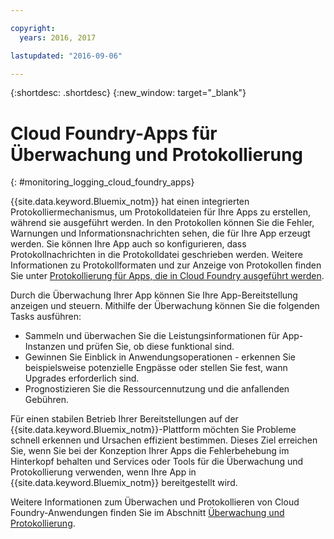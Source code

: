 ```yaml
---

copyright:
  years: 2016, 2017

lastupdated: "2016-09-06"

---
```


{:shortdesc: .shortdesc}
{:new_window: target="_blank"}

# Cloud Foundry-Apps für Überwachung und Protokollierung
{: #monitoring_logging_cloud_foundry_apps}

{{site.data.keyword.Bluemix_notm}} hat einen integrierten Protokolliermechanismus, um Protokolldateien für Ihre Apps zu erstellen, während sie ausgeführt werden. In den Protokollen können Sie die Fehler, Warnungen und Informationsnachrichten sehen, die für Ihre App erzeugt werden. Sie können Ihre App auch so konfigurieren, dass Protokollnachrichten in die Protokolldatei geschrieben werden. Weitere Informationen zu Protokollformaten und zur Anzeige von Protokollen finden Sie unter [Protokollierung für Apps, die in Cloud Foundry ausgeführt werden](/docs/monitor_log/monitoringandlogging.html#logging_for_bluemix_apps).

Durch die Überwachung Ihrer App können Sie Ihre App-Bereitstellung anzeigen und steuern. Mithilfe der Überwachung können Sie die folgenden Tasks ausführen:

* Sammeln und überwachen Sie die Leistungsinformationen für App-Instanzen und prüfen Sie, ob diese funktional sind.
* Gewinnen Sie Einblick in Anwendungsoperationen - erkennen Sie beispielsweise potenzielle Engpässe oder stellen Sie fest, wann Upgrades erforderlich sind.
* Prognostizieren Sie die Ressourcennutzung und die anfallenden Gebühren.

Für einen stabilen Betrieb Ihrer Bereitstellungen auf der {{site.data.keyword.Bluemix_notm}}-Plattform möchten Sie Probleme schnell erkennen und Ursachen effizient bestimmen. Dieses Ziel erreichen Sie, wenn Sie bei der Konzeption Ihrer Apps die Fehlerbehebung im Hinterkopf behalten und Services oder Tools für die Überwachung und Protokollierung verwenden, wenn Ihre App in {{site.data.keyword.Bluemix_notm}} bereitgestellt wird.

Weitere Informationen zum Überwachen und Protokollieren von Cloud Foundry-Anwendungen finden Sie im Abschnitt [Überwachung und Protokollierung](/docs/monitor_log/monitoringandlogging.html).
